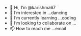 - 👋 Hi, I’m @karishma67
- 👀 I’m interested in ...dancing
- 🌱 I’m currently learning ...coding
- 💞️ I’m looking to collaborate on ...
- 📫 How to reach me ...email

<!---
karishma67/karishma67 is a ✨ special ✨ repository because its `README.md` (this file) appears on your GitHub profile.
You can click the Preview link to take a look at your changes.
--->

